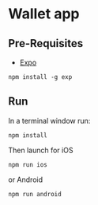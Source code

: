 # Wallet app

## Pre-Requisites

- [Expo](https://expo.io/)
```
npm install -g exp
```

## Run

In a terminal window run:
```
npm install
```

Then launch for iOS
```
npm run ios
```

or Android
```
npm run android
```
